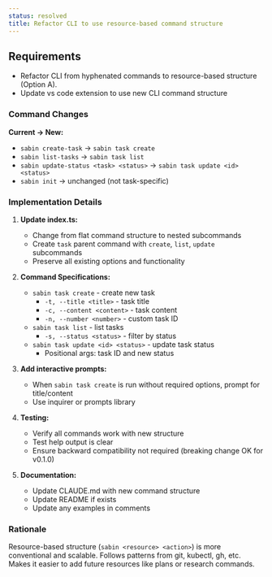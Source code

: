 ```yaml
---
status: resolved
title: Refactor CLI to use resource-based command structure
---
```

## Requirements

- Refactor CLI from hyphenated commands to resource-based structure (Option A).
- Update vs code extension to use new CLI command structure

### Command Changes

**Current → New:**
- `sabin create-task` → `sabin task create`
- `sabin list-tasks` → `sabin task list`
- `sabin update-status <task> <status>` → `sabin task update <id> <status>`
- `sabin init` → unchanged (not task-specific)

### Implementation Details

1. **Update index.ts:**
   - Change from flat command structure to nested subcommands
   - Create `task` parent command with `create`, `list`, `update` subcommands
   - Preserve all existing options and functionality

2. **Command Specifications:**
   - `sabin task create` - create new task
     - `-t, --title <title>` - task title
     - `-c, --content <content>` - task content
     - `-n, --number <number>` - custom task ID
   - `sabin task list` - list tasks
     - `-s, --status <status>` - filter by status
   - `sabin task update <id> <status>` - update task status
     - Positional args: task ID and new status

3. **Add interactive prompts:**
   - When `sabin task create` is run without required options, prompt for title/content
   - Use inquirer or prompts library

4. **Testing:**
   - Verify all commands work with new structure
   - Test help output is clear
   - Ensure backward compatibility not required (breaking change OK for v0.1.0)

5. **Documentation:**
   - Update CLAUDE.md with new command structure
   - Update README if exists
   - Update any examples in comments

### Rationale

Resource-based structure (`sabin <resource> <action>`) is more conventional and scalable. Follows patterns from git, kubectl, gh, etc. Makes it easier to add future resources like plans or research commands.
